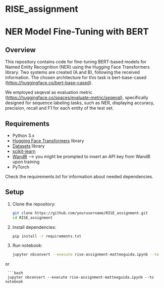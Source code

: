 # RISE_assignment

# NER Model Fine-Tuning with BERT

## Overview

This repository contains code for fine-tuning BERT-based models for Named Entity Recognition (NER) using the Hugging Face Transformers library. 
Two systems are created (A and B), following the received information. The chosen architecture for this task is bert-base-cased (https://huggingface.co/bert-base-cased).

We employed seqeval as evaluation metric (https://huggingface.co/spaces/evaluate-metric/seqeval), specifically designed for sequence labeling tasks, such as NER,
displaying accuracy, precision, recall and F1 for each entity of the test set.

## Requirements

- Python 3.x
- [Hugging Face Transformers](https://github.com/huggingface/transformers) library
- [Datasets](https://github.com/huggingface/datasets) library
- [scikit-learn](https://scikit-learn.org/stable/index.html)
- [WandB](https://wandb.ai/site) --> you might be prompted to insert an API key from WandB upon training
- PyTorch

Check the requirements.txt for information about needed dependencies. 

## Setup

1. Clone the repository:

   ```bash
   git clone https://github.com/yourusername/RISE_assignment.git
   cd RISE_assignment

2. Install dependencies:

   ```bash
   pip install -r requirements.txt

3. Run notebook:

   ```bash
   jupyter nbconvert --execute rise-assignment-matteoguida.ipynb --to pdf

or

     ```bash
     jupyter nbconvert --execute rise-assignment-matteoguida.ipynb --to notebook
   




